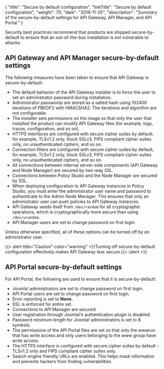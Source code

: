 {
"title": "Secure by default configuration",
"linkTitle": "Secure by default configuration",
"weight": 70,
"date": "2019-11-25",
"description": "Summary of the secure-by-default settings for API Gateway, API Manager, and API Portal."
}

Security best practices recommend that products are shipped secure-by-default to ensure that an out-of-the-box installation is not vulnerable to attacks.

## API Gateway and API Manager secure-by-default settings

The following measures have been taken to ensure that API Gateway is secure-by-default:

* The default behavior of the API Gateway installer is to force the user to set an administrator password during installation.
* Administrator passwords are stored as a salted hash using 102400 iterations of PBKDF2 with HMACSHA2. The iterations and algorithm are not configurable.
* The installer sets permissions on the image so that only the user that installed the product can modify API Gateway files (for example, logs, traces, configuration, and so on).
* HTTPS interfaces are configured with secure cipher suites by default; for example, TLSv1.2 only, block SSLv3, FIPS compliant cipher suites only, no unauthenticated ciphers, and so on.
* Connection filters are configured with secure cipher suites by default; for example, TLSv1.2 only, block SSLv3, FIPS compliant cipher suites only, no unauthenticated ciphers, and so on.
* All connections between internal server-side components (API Gateway and Node Manager) are secured by two-way SSL.
* Connections between Policy Studio and the Node Manager are secured by SSL.
* When deploying configuration to API Gateway instances in Policy Studio, you must enter the administrator user name and password to authenticate to the Admin Node Manager. This ensures that only an administrator user can push policies to API Gateway instances.
* API Gateway seeds itself from `/dev/random` for all cryptographic operations, which is cryptographically more secure than using `/dev/urandom`.
* API Manager users are set to change password on first login.

Unless otherwise specified, all of these options can be turned off by an administrator user.

{{< alert title="Caution" color="warning" >}}Turning off secure-by-default configuration effectively makes API Gateway less secure.{{< /alert >}}

## API Portal secure-by-default settings

For API Portal, the following are used to ensure that it is secure-by-default:

* Joomla! administrators are set to change password on first login.
* API Portal users are set to change password on first login.
* Error reporting is set to **None**.
* SSL is enforced for entire set.
* Connections to API Manager are secured.
* User registration through Joomla!’s authentication plugin is disabled.
* Password minimum length for Joomla! administrators is set to 8 symbols.
* The permissions of the API Portal files are set so that only the wwwrun that has write access and only users belonging to the www group have write access.
* The HTTPS interface is configured with secure cipher suites by default - TLSv1.2 only and FIPS compliant cipher suites only.
* Search engine friendly URLs are enabled. This helps mask information and prevents hackers from finding vulnerabilities.
